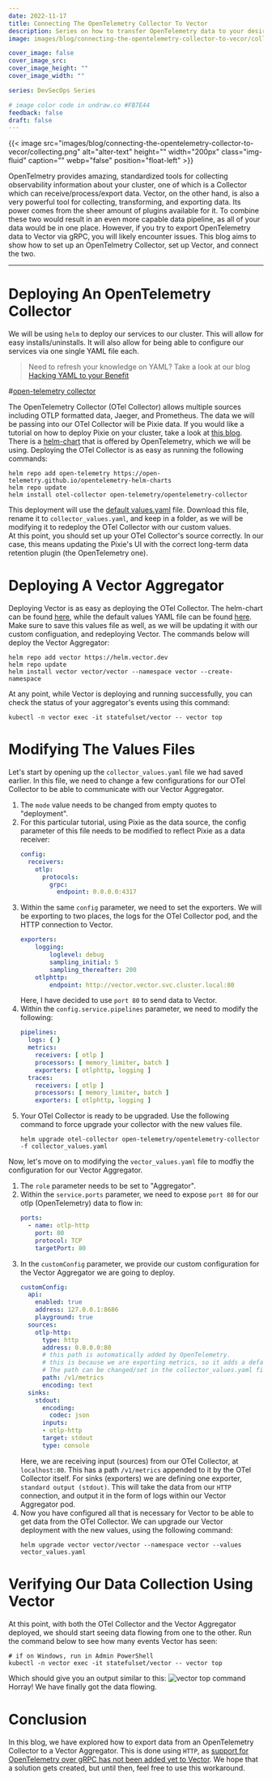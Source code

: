 ```yaml
---
date: 2022-11-17
title: Connecting The OpenTelemetry Collector To Vector
description: Series on how to transfer OpenTelemetry data to your desired Target using Vector.
image: images/blog/connecting-the-opentelemetry-collector-to-vecor/collecting.png

cover_image: false
cover_image_src: 
cover_image_height: ""
cover_image_width: ""

series: DevSecOps Series

# image color code in undraw.co #FB7E44 
feedback: false
draft: false
---
```


{{< image src="images/blog/connecting-the-opentelemetry-collector-to-vecor/collecting.png" alt="alter-text" height="" width="200px" class="img-fluid" caption="" webp="false" position="float-left" >}}

OpenTelmetry provides amazing, standardized tools for collecting observability information about your cluster, one of which is a
Collector which can receive/process/export data. Vector, on the other hand, is also a very powerful tool for collecting, transforming,
and exporting data. Its power comes from the sheer amount of plugins available for it. To combine these two would result in an even
more capable data pipeline, as all of your data would be in one place. However, if you try to export OpenTelemetry data to Vector via
gRPC, you will likely encounter issues. This blog aims to show how to set up an OpenTelmetry Collector, set up Vector, and connect the two.  
________________
# Deploying An OpenTelemetry Collector
We will be using `helm`	to deploy our services to our cluster. This will allow for easy installs/uninstalls. It will also
allow for being able to configure our services via one single YAML file each.
> Need to refresh your knowledge on YAML? Take a look at our blog [Hacking YAML to your Benefit](http://intelops.ai/blog/hacking-yaml-to-your-benefit/)

#[open-telemetry collector](https://raw.github.com/open-telemetry/opentelemetry.io/main/iconography/Otel_Collector.svg "The Collector's receivers and exporters")

The OpenTelemetry Collector (OTel Collector) allows multiple sources including OTLP formatted data, Jaeger, and Prometheus. The data we will be passing into
our OTel Collector will be Pixie data. If you would like a tutorial on how to deploy Pixie on your cluster, take a look at [this blog](http://intelops.ai/blog/failed-pixie-deployment-on-civo-kubernetes/).  
There is a [helm-chart](https://github.com/open-telemetry/opentelemetry-helm-charts) that is offered by OpenTelemetry, which we will be using.
Deploying the OTel Collector is as easy as running the following commands:
```shell
helm repo add open-telemetry https://open-telemetry.github.io/opentelemetry-helm-charts
helm repo update
helm install otel-collector open-telemetry/opentelemetry-collector
```
This deployment will use the [default values.yaml](https://github.com/open-telemetry/opentelemetry-helm-charts/blob/main/charts/opentelemetry-collector/values.yaml) file.
Download this file, rename it to `collector_values.yaml`, and keep in a folder, as we will be modifying it to redeploy the OTel Collector with our custom values.  
At this point, you should set up your OTel Collector's source correctly. In our case, this means updating the Pixie's UI with the correct long-term data retention plugin (the OpenTelemetry one).
# Deploying A Vector Aggregator
Deploying Vector is as easy as deploying the OTel Collector. The helm-chart can be found [here](https://github.com/vectordotdev/helm-charts/tree/develop/charts/vector), while the default
values YAML file can be found [here](https://github.com/vectordotdev/helm-charts/blob/develop/charts/vector/values.yaml). Make sure to save this values file as well, as we will be updating it
with our custom configuation, and redeploying Vector. The commands below will deploy the Vector Aggregator:
```shell
helm repo add vector https://helm.vector.dev
helm repo update
helm install vector vector/vector --namespace vector --create-namespace
```
At any point, while Vector is deploying and running successfully, you can check the status of your aggregator's events using this command:
```shell
kubectl -n vector exec -it statefulset/vector -- vector top
```
# Modifying The Values Files
Let's start by opening up the `collector_values.yaml` file we had saved earlier. In this file, we need to change a few configurations for our OTel Collector to be able to communicate with our Vector
Aggregator.  
1. The `mode` value needs to be changed from empty quotes to "deployment".
2. For this particular tutorial, using Pixie as the data source, the config parameter of this file needs to be modified to reflect Pixie as a data receiver:
	```yaml
	config:
	  receivers:
		otlp:
		  protocols:
			grpc:
			  endpoint: 0.0.0.0:4317
	```
3. Within the same `config` parameter, we need to set the exporters. We will be exporting to two places, the logs for the OTel Collector pod, and the HTTP connection to Vector.
	```yaml
	exporters:
		logging:
			loglevel: debug
			sampling_initial: 5
			sampling_thereafter: 200
		otlphttp:
			endpoint: http://vector.vector.svc.cluster.local:80
	```
	Here, I have decided to use `port 80` to send data to Vector.
4. Within the `config.service.pipelines` parameter, we need to modify the following:
	```yaml
    pipelines:
      logs: { }
      metrics:
        receivers: [ otlp ]
        processors: [ memory_limiter, batch ]
        exporters: [ otlphttp, logging ]
      traces:
        receivers: [ otlp ]
        processors: [ memory_limiter, batch ]
        exporters: [ otlphttp, logging ]
	```
5. Your OTel Collector is ready to be upgraded. Use the following command to force upgrade your collector with the new values file.
	```shell
	helm upgrade otel-collector open-telemetry/opentelemetry-collector -f collector_values.yaml
	```
Now, let's move on to modifying the `vector_values.yaml` file to modfiy the configuration for our Vector Aggregator.
1. The `role` parameter needs to be set to "Aggregator".
2. Within the `service.ports` parameter, we need to expose `port 80` for our otlp (OpenTelemetry) data to flow in:
	```yaml
	ports:
	  - name: otlp-http
	    port: 80
	    protocol: TCP
	    targetPort: 80
	```
3. In the `customConfig` parameter,  we provide our custom configuration for the Vector Aggregator we are going to deploy.
	```yaml
	customConfig:
	  api:
		enabled: true
		address: 127.0.0.1:8686
		playground: true
	  sources:
		otlp-http:
		  type: http
		  address: 0.0.0.0:80
		  # this path is automatically added by OpenTelemetry.
		  # this is because we are exporting metrics, so it adds a default path.
		  # The path can be changed/set in the collector_values.yaml file.
		  path: /v1/metrics
		  encoding: text
	  sinks:
		stdout:
		  encoding:
			codec: json
		  inputs:
		  - otlp-http
		  target: stdout
		  type: console
	```
	Here, we are receiving input (sources) from our OTel Collector, at `localhost:80`. This has a path `/v1/metrics` appended to it by the OTel Collector itself.
	For sinks (exporters) we are defining one exporter, `standard output (stdout)`. This will take the data from our `HTTP` connection, and output it in the form of logs within our Vector Aggregator pod.
4. Now you have configured all that is necessary for Vector to be able to get data from the OTel Collector. We can upgrade our Vector deployment with the new values, using the following command:
	```shell
	helm upgrade vector vector/vector --namespace vector --values vector_values.yaml
	```
# Verifying Our Data Collection Using Vector
At this point, with both the OTel Collector and the Vector Aggregator deployed, we should start seeing data flowing from one to the other. Run the command below to see how many events Vector has seen:
```shell
# if on Windows, run in Admin PowerShell
kubectl -n vector exec -it statefulset/vector -- vector top
```
Which should give you an output similar to this:
![vector top command](images/vector_events.jpg)
Horray! We have finally got the data flowing.
# Conclusion
In this blog, we have explored how to export data from an OpenTelemetry Collector to a Vector Aggregator. This is done using `HTTP`, as [support for OpenTelemetry over gRPC has not been added yet to Vector](https://github.com/vectordotdev/vector/issues/1444).
We hope that a solution gets created, but until then, feel free to use this workaround.